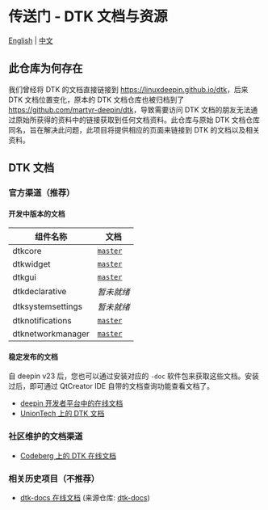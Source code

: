 # 传送门 - DTK 文档与资源

[English](https://linuxdeepin.github.io/dtk/) |
[中文](https://linuxdeepin.github.io/dtk/README.zh_CN)

## 此仓库为何存在

我们曾经将 DTK 的文档直接链接到 <https://linuxdeepin.github.io/dtk>，后来 DTK 文档位置变化，原本的 DTK 文档仓库也被归档到了 <https://github.com/martyr-deepin/dtk>，导致需要访问 DTK 文档的朋友无法通过原始所获得的资料中的链接获取到任何文档资料。此仓库与原始 DTK 文档仓库同名，旨在解决此问题，此项目将提供相应的页面来链接到 DTK 的文档以及相关资料。

## DTK 文档

### 官方渠道（推荐）

#### 开发中版本的文档

组件名称          | 文档
------------------|---------------
dtkcore           | [`master`](https://linuxdeepin.github.io/dtkcore/)
dtkwidget         | [`master`](https://linuxdeepin.github.io/dtkwidget/)
dtkgui            | [`master`](https://linuxdeepin.github.io/dtkgui/)
dtkdeclarative    | *暂未就绪*
dtksystemsettings | *暂未就绪*
dtknotifications  | [`master`](https://linuxdeepin.github.io/dtknotifications/)
dtknetworkmanager | [`master`](https://linuxdeepin.github.io/dtknetworkmanager/)

#### 稳定发布的文档

自 deepin v23 后，您也可以通过安装对应的 `-doc` 软件包来获取这些文档。安装过后，即可通过 QtCreator IDE 自带的文档查询功能查看文档了。

- [deepin 开发者平台中的在线文档](https://docs.deepin.org/)
- [UnionTech 上的 DTK 文档](http://docs.uniontech.com/)

### 社区维护的文档渠道

- [Codeberg 上的 DTK 在线文档](https://linuxdeepin.codeberg.page/dtkcore/@docs~master/)

### 相关历史项目（不推荐）

- [dtk-docs 在线文档](https://linuxdeepin.github.io/dtk-docs/) (来源仓库: [dtk-docs](https://github.com/linuxdeepin/dtk-docs))
